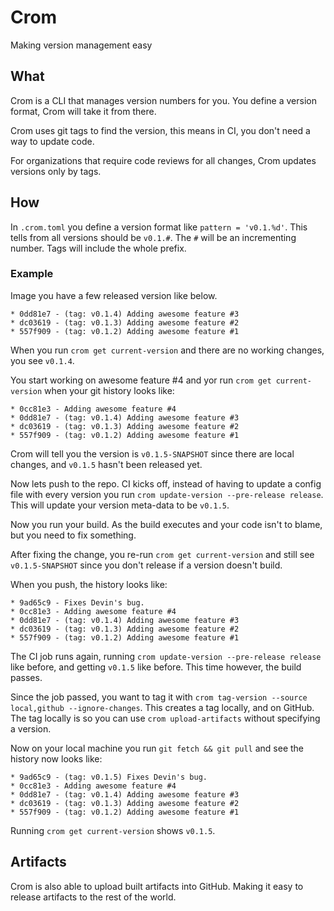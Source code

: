 # Crom
Making version management easy

## What
Crom is a CLI that manages version numbers for you. You define a version format, Crom will take it from there.

Crom uses git tags to find the version, this means in CI, you don't need a way to update code.

For organizations that require code reviews for all changes, Crom updates versions only by tags.

## How
In `.crom.toml` you define a version format like `pattern = 'v0.1.%d'`. This tells from all versions should be `v0.1.#`. The `#` will be an incrementing number. Tags will include the whole prefix.

### Example

Image you have a few released version like below.

```
* 0dd81e7 - (tag: v0.1.4) Adding awesome feature #3
* dc03619 - (tag: v0.1.3) Adding awesome feature #2
* 557f909 - (tag: v0.1.2) Adding awesome feature #1
```

When you run `crom get current-version` and there are no working changes, you see `v0.1.4`.

You start working on awesome feature #4 and yor run `crom get current-version` when your git history looks like:
```
* 0cc81e3 - Adding awesome feature #4
* 0dd81e7 - (tag: v0.1.4) Adding awesome feature #3
* dc03619 - (tag: v0.1.3) Adding awesome feature #2
* 557f909 - (tag: v0.1.2) Adding awesome feature #1
```
Crom will tell you the version is `v0.1.5-SNAPSHOT` since there are local changes, and `v0.1.5` hasn't been released yet.

Now lets push to the repo. CI kicks off, instead of having to update a config file with every version you run `crom update-version --pre-release release`. This will update your version meta-data to be `v0.1.5`. 

Now you run your build. As the build executes and your code isn't to blame, but you need to fix something.

After fixing the change, you re-run `crom get current-version` and still see `v0.1.5-SNAPSHOT` since you don't release if a version doesn't build.

When you push, the history looks like:
```
* 9ad65c9 - Fixes Devin's bug.
* 0cc81e3 - Adding awesome feature #4
* 0dd81e7 - (tag: v0.1.4) Adding awesome feature #3
* dc03619 - (tag: v0.1.3) Adding awesome feature #2
* 557f909 - (tag: v0.1.2) Adding awesome feature #1
```

The CI job runs again, running `crom update-version --pre-release release` like before, and getting `v0.1.5` like before. This time however, the build passes.

Since the job passed, you want to tag it with `crom tag-version --source local,github --ignore-changes`. This creates a tag locally, and on GitHub. The tag locally is so you can use `crom upload-artifacts` without specifying a version.

Now on your local machine you run `git fetch && git pull` and see the history now looks like:
```
* 9ad65c9 - (tag: v0.1.5) Fixes Devin's bug.
* 0cc81e3 - Adding awesome feature #4
* 0dd81e7 - (tag: v0.1.4) Adding awesome feature #3
* dc03619 - (tag: v0.1.3) Adding awesome feature #2
* 557f909 - (tag: v0.1.2) Adding awesome feature #1
```

Running `crom get current-version` shows `v0.1.5`.

## Artifacts
Crom is also able to upload built artifacts into GitHub. Making it easy to release artifacts to the rest of the world.